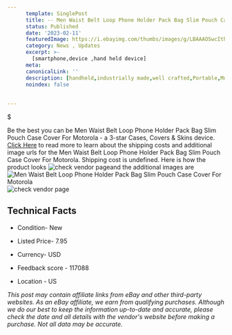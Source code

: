 ```yaml
---
      template: SinglePost
      title: -- Men Waist Belt Loop Phone Holder Pack Bag Slim Pouch Case​ Cover For Motorola
      status: Published
      date: '2023-02-11'
      featuredImage: https://i.ebayimg.com/thumbs/images/g/LBAAAOSwcIthJglC/s-l225.jpg
      category: News , Updates
      excerpt: >-
        [smartphone,device ,hand held device]
      meta:
      canonicalLink: ''
      description: [handheld,industrially made,well crafted,Portable,Mobile,Compact,Convenient,Lightweight,Maneuverable,Man-portable,Miniature,Carriable,Hand-held,Light,Holdable,Transportable,Mobile device,Pocket-sized,On-the-go,Wireless,Cordless,Compact size,Convenient size, smartphone,device ,hand held device]
      noindex: false
      
        
---
```

$

Be the best you can be Men Waist Belt Loop Phone Holder Pack Bag Slim Pouch Case​ Cover For Motorola - a 3-star Cases, Covers & Skins device. [Click Here](https://www.ebay.com/itm/304200132912?hash=item46d3bda930%3Ag%3ALBAAAOSwcIthJglC&amdata=enc%3AAQAHAAAA4AvEUd%2Fe8WI7YlL0VkjG4GA%2BcK4SCuA9QSEzEm4rP62nKZgul5Fbp99AhGGsleVNfl%2F75fKDrlJdLEhjbfhhnKorXfOXHF9vrcKC%2F1nlimO77T3MEJr3gAGy49W6gzlcAmu6AhrnOPoj627WLxCx9W9kpzTaSrcAbKJNutt0TjVj7zn2Fe4jwpvr78DGXDgQq40DDi5haPjipZ7nShY1psKjYtNHaUGvyvv4hgd6H3nm5L%2Br3oF6ubq07kyupNtZqEl4PeKike2f18KmB%2B%2FKXuQjjVjXkEnIw7NYt5rDlwPP&mkevt=1&mkcid=1&mkrid=711-53200-19255-0&campid=%253CePNCampaignId%253E&customid=%253CreferenceId%253E&toolid=10049) to read more to learn about the shipping costs and additional image urls for the Men Waist Belt Loop Phone Holder Pack Bag Slim Pouch Case​ Cover For Motorola. Shipping cost is undefined. Here is how the product looks ![check vendor page](https://i.ebayimg.com/thumbs/images/g/LBAAAOSwcIthJglC/s-l225.jpg)and the additional images are![Men Waist Belt Loop Phone Holder Pack Bag Slim Pouch Case​ Cover For Motorola](https://i.ebayimg.com/images/g/LBAAAOSwcIthJglC/s-l1600.jpg)![check vendor page](https://origin-galleryplus.ebayimg.com/ws/web/304200132912_2_0_1/225x225.jpg,https://origin-galleryplus.ebayimg.com/ws/web/304200132912_3_0_1/225x225.jpg,https://origin-galleryplus.ebayimg.com/ws/web/304200132912_4_0_1/225x225.jpg,https://origin-galleryplus.ebayimg.com/ws/web/304200132912_5_0_1/225x225.jpg,https://origin-galleryplus.ebayimg.com/ws/web/304200132912_6_0_1/225x225.jpg,https://origin-galleryplus.ebayimg.com/ws/web/304200132912_7_0_1/225x225.jpg,https://origin-galleryplus.ebayimg.com/ws/web/304200132912_8_0_1/225x225.jpg,https://origin-galleryplus.ebayimg.com/ws/web/304200132912_9_0_1/225x225.jpg,https://origin-galleryplus.ebayimg.com/ws/web/304200132912_10_0_1/225x225.jpg,https://origin-galleryplus.ebayimg.com/ws/web/304200132912_11_0_1/225x225.jpg,https://origin-galleryplus.ebayimg.com/ws/web/304200132912_12_0_1/225x225.jpg)



 ## Technical Facts 



     
      

 - Condition- New 


      

 - Listed Price- 7.95 


      

 - Currency- USD 


      

 - Feedback score - 117088 


      

 - Location - US 


      
      

 *_This post may contain affiliate links from eBay and other third-party websites. As an eBay affiliate, we earn from qualifying purchases. Although we do our best to keep the information up-to-date and accurate, please check the date and all details with the vendor's website before making a purchase. Not all data may be accurate._*






